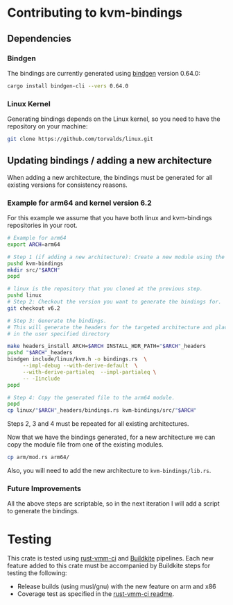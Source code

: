 # Contributing to kvm-bindings

## Dependencies

### Bindgen
The bindings are currently generated using
[bindgen](https://crates.io/crates/bindgen) version 0.64.0:
```bash
cargo install bindgen-cli --vers 0.64.0
```

### Linux Kernel
Generating bindings depends on the Linux kernel, so you need to have the
repository on your machine:

```bash
git clone https://github.com/torvalds/linux.git
```

## Updating bindings / adding a new architecture

When adding a new architecture, the bindings must be generated for all existing
versions for consistency reasons.

### Example for arm64 and kernel version 6.2

For this example we assume that you have both linux and kvm-bindings
repositories in your root.

```bash
# Example for arm64
export ARCH=arm64

# Step 1 (if adding a new architecture): Create a new module using the name of the architecture in src/
pushd kvm-bindings
mkdir src/"$ARCH"
popd

# linux is the repository that you cloned at the previous step.
pushd linux
# Step 2: Checkout the version you want to generate the bindings for.
git checkout v6.2

# Step 3: Generate the bindings.
# This will generate the headers for the targeted architecture and place them
# in the user specified directory

make headers_install ARCH=$ARCH INSTALL_HDR_PATH="$ARCH"_headers
pushd "$ARCH"_headers
bindgen include/linux/kvm.h -o bindings.rs  \
     --impl-debug --with-derive-default  \
     --with-derive-partialeq  --impl-partialeq \
     -- -Iinclude
popd

# Step 4: Copy the generated file to the arm64 module.
popd
cp linux/"$ARCH"_headers/bindings.rs kvm-bindings/src/"$ARCH"

```

Steps 2, 3 and 4 must be repeated for all existing architectures.

Now that we have the bindings generated, for a new architecture we can copy the
module file from one of the existing modules.

```bash
cp arm/mod.rs arm64/
```

Also, you will need to add the new architecture to `kvm-bindings/lib.rs`.

### Future Improvements
All the above steps are scriptable, so in the next iteration I will add a
script to generate the bindings.

# Testing

This crate is tested using
[rust-vmm-ci](https://github.com/rust-vmm/rust-vmm-ci) and
[Buildkite](https://buildkite.com/) pipelines. Each new feature added to this crate must be
accompanied by Buildkite steps for testing the following:
- Release builds (using musl/gnu) with the new feature on arm and x86
- Coverage test as specified in the
[rust-vmm-ci readme](https://github.com/rust-vmm/rust-vmm-ci#getting-started-with-rust-vmm-ci).
